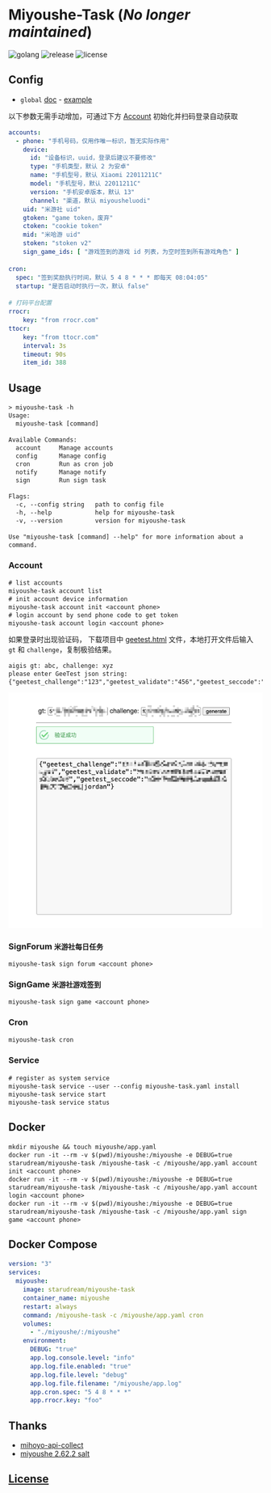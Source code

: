 # Miyoushe-Task (_No longer maintained_)

![golang](https://img.shields.io/github/actions/workflow/status/starudream/miyoushe-task/golang.yml?style=for-the-badge&logo=github&label=golang)
![release](https://img.shields.io/github/v/release/starudream/miyoushe-task?style=for-the-badge)
![license](https://img.shields.io/github/license/starudream/miyoushe-task?style=for-the-badge)

## Config

- `global` [doc](https://github.com/starudream/go-lib/blob/v2/README.md) - [example](https://github.com/starudream/go-lib/blob/v2/app.example.yaml)

以下参数无需手动增加，可通过下方 [Account](#account) 初始化并扫码登录自动获取

```yaml
accounts:
  - phone: "手机号码，仅用作唯一标识，暂无实际作用"
    device:
      id: "设备标识，uuid，登录后建议不要修改"
      type: "手机类型，默认 2 为安卓"
      name: "手机型号，默认 Xiaomi 22011211C"
      model: "手机型号，默认 22011211C"
      version: "手机安卓版本，默认 13"
      channel: "渠道，默认 miyousheluodi"
    uid: "米游社 uid"
    gtoken: "game token，废弃"
    ctoken: "cookie token"
    mid: "米哈游 uid"
    stoken: "stoken v2"
    sign_game_ids: [ "游戏签到的游戏 id 列表，为空时签到所有游戏角色" ]

cron:
  spec: "签到奖励执行时间，默认 5 4 8 * * * 即每天 08:04:05"
  startup: "是否启动时执行一次，默认 false"

# 打码平台配置
rrocr:
    key: "from rrocr.com"
ttocr:
    key: "from ttocr.com"
    interval: 3s
    timeout: 90s
    item_id: 388
```

## Usage

```
> miyoushe-task -h
Usage:
  miyoushe-task [command]

Available Commands:
  account     Manage accounts
  config      Manage config
  cron        Run as cron job
  notify      Manage notify
  sign        Run sign task

Flags:
  -c, --config string   path to config file
  -h, --help            help for miyoushe-task
  -v, --version         version for miyoushe-task

Use "miyoushe-task [command] --help" for more information about a command.
```

### Account

```shell
# list accounts
miyoushe-task account list
# init account device information
miyoushe-task account init <account phone>
# login account by send phone code to get token
miyoushe-task account login <account phone>
```

如果登录时出现验证码， 下载项目中 [geetest.html](./geetest.html) 文件，本地打开文件后输入 `gt` 和 `challenge`，复制极验结果。

```text
aigis gt: abc, challenge: xyz
please enter GeeTest json string: {"geetest_challenge":"123","geetest_validate":"456","geetest_seccode":"789|jordan"}
```

![geetest](./docs/geetest1.png)

### SignForum `米游社每日任务`

```shell
miyoushe-task sign forum <account phone>
```

### SignGame `米游社游戏签到`

```shell
miyoushe-task sign game <account phone>
```

### Cron

```shell
miyoushe-task cron
```

### Service

```shell
# register as system service
miyoushe-task service --user --config miyoushe-task.yaml install
miyoushe-task service start
miyoushe-task service status
```

## Docker

```shell
mkdir miyoushe && touch miyoushe/app.yaml
docker run -it --rm -v $(pwd)/miyoushe:/miyoushe -e DEBUG=true starudream/miyoushe-task /miyoushe-task -c /miyoushe/app.yaml account init <account phone>
docker run -it --rm -v $(pwd)/miyoushe:/miyoushe -e DEBUG=true starudream/miyoushe-task /miyoushe-task -c /miyoushe/app.yaml account login <account phone>
docker run -it --rm -v $(pwd)/miyoushe:/miyoushe -e DEBUG=true starudream/miyoushe-task /miyoushe-task -c /miyoushe/app.yaml sign game <account phone>
```

## Docker Compose

```yaml
version: "3"
services:
  miyoushe:
    image: starudream/miyoushe-task
    container_name: miyoushe
    restart: always
    command: /miyoushe-task -c /miyoushe/app.yaml cron
    volumes:
      - "./miyoushe/:/miyoushe"
    environment:
      DEBUG: "true"
      app.log.console.level: "info"
      app.log.file.enabled: "true"
      app.log.file.level: "debug"
      app.log.file.filename: "/miyoushe/app.log"
      app.cron.spec: "5 4 8 * * *"
      app.rrocr.key: "foo"
```

## Thanks

- [mihoyo-api-collect](https://github.com/UIGF-org/mihoyo-api-collect)
- [miyoushe 2.62.2 salt](https://blog.starudream.cn/2023/11/09/miyoushe-salt-2.62.2/)

## [License](./LICENSE)
